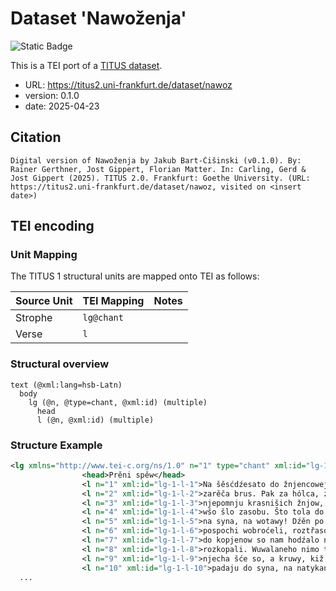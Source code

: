 # Dataset 'Nawoženja'

![Static Badge](https://img.shields.io/badge/TEI_validation-passing-green)

This is a TEI port of a [TITUS dataset](http://titus.uni-frankfurt.de/texte/etcs/slav/osorb/nawozena/nawoz.htm).

* URL: https://titus2.uni-frankfurt.de/dataset/nawoz
* version: 0.1.0
* date: 2025-04-23

## Citation
```text
Digital version of Nawoženja by Jakub Bart-Ćišinski (v0.1.0). By: Rainer Gerthner, Jost Gippert, Florian Matter. In: Carling, Gerd & Jost Gippert (2025). TITUS 2.0. Frankfurt: Goethe University. (URL: https://titus2.uni-frankfurt.de/dataset/nawoz, visited on <insert date>)
```

## TEI encoding


### Unit Mapping
The TITUS 1 structural units are mapped onto TEI as follows:

| Source Unit | TEI Mapping | Notes |
|-------------|-------------|-------|
| Strophe | `lg@chant` |  |
| Verse | `l` |  |

### Structural overview
```text
text (@xml:lang=hsb-Latn)
  body
    lg (@n, @type=chant, @xml:id) (multiple)
      head
      l (@n, @xml:id) (multiple)
```

### Structure Example

```xml
<lg xmlns="http://www.tei-c.org/ns/1.0" n="1" type="chant" xml:id="lg-1">
				<head>Prěni spěw</head>
				<l n="1" xml:id="lg-1-l-1">Na šěsćdźesato do žnjencowej žno mi kosy z najrjeńšim</l>
				<l n="2" xml:id="lg-1-l-2">zarěča brus. Pak za hólca, za hospodarja šće tola</l>
				<l n="3" xml:id="lg-1-l-3">njepomnju krasnišich žnjow, zo by bjez komdźenja mi štož lětsa</l>
				<l n="4" xml:id="lg-1-l-4">wšo šlo zasobu. Što tola do běhanja bě mi druhdy</l>
				<l n="5" xml:id="lg-1-l-5">na syna, na wotawy! Dźěn po cyłych dnjach smy mi často</l>
				<l n="6" xml:id="lg-1-l-6">pospochi wobroćeli, roztřasowali, zo by někak</l>
				<l n="7" xml:id="lg-1-l-7">do kopjenow so nam hodźalo nož, a čwaki najtolstše</l>
				<l n="8" xml:id="lg-1-l-8">rozkopali. Wuwalaneho nimo teho pak skotej</l>
				<l n="9" xml:id="lg-1-l-9">njecha šće so, a kruwy, kiž ze spěšnišim tola hewak</l>
				<l n="10" xml:id="lg-1-l-10">padaju do syna, na natykane nam ze synom rěble</l>
  ...
```
